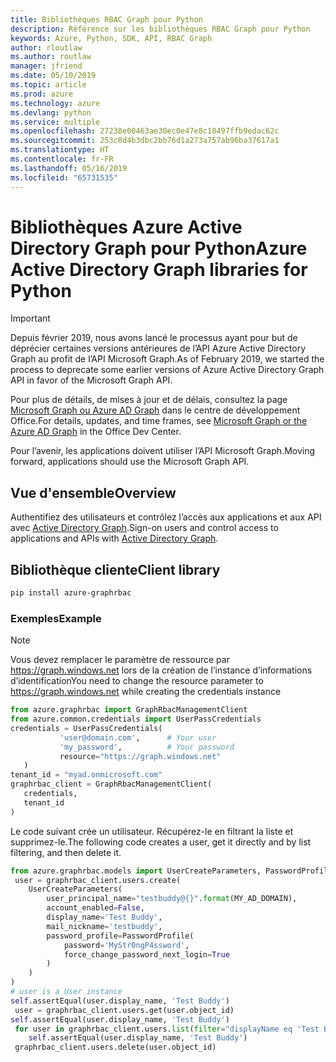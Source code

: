 ```yaml
---
title: Bibliothèques RBAC Graph pour Python
description: Référence sur les bibliothèques RBAC Graph pour Python
keywords: Azure, Python, SDK, API, RBAC Graph
author: rloutlaw
ms.author: routlaw
manager: jfriend
ms.date: 05/10/2019
ms.topic: article
ms.prod: azure
ms.technology: azure
ms.devlang: python
ms.service: multiple
ms.openlocfilehash: 27238e00463ae30ec0e47e8c18497ffb9edac62c
ms.sourcegitcommit: 253c8d4b3dbc2bb76d1a273a757ab96ba37617a1
ms.translationtype: HT
ms.contentlocale: fr-FR
ms.lasthandoff: 05/16/2019
ms.locfileid: "65731535"
---
```

# <a name="azure-active-directory-graph-libraries-for-python"></a><span data-ttu-id="26966-104">Bibliothèques Azure Active Directory Graph pour Python</span><span class="sxs-lookup"><span data-stu-id="26966-104">Azure Active Directory Graph libraries for Python</span></span>

> [!IMPORTANT]
>
> <span data-ttu-id="26966-105">Depuis février 2019, nous avons lancé le processus ayant pour but de déprécier certaines versions antérieures de l’API Azure Active Directory Graph au profit de l’API Microsoft Graph.</span><span class="sxs-lookup"><span data-stu-id="26966-105">As of February 2019, we started the process to deprecate some earlier versions of Azure Active Directory Graph API in favor of the Microsoft Graph API.</span></span> 
>
> <span data-ttu-id="26966-106">Pour plus de détails, de mises à jour et de délais, consultez la page [Microsoft Graph ou Azure AD Graph](https://dev.office.com/blogs/microsoft-graph-or-azure-ad-graph) dans le centre de développement Office.</span><span class="sxs-lookup"><span data-stu-id="26966-106">For details, updates, and time frames, see [Microsoft Graph or the Azure AD Graph](https://dev.office.com/blogs/microsoft-graph-or-azure-ad-graph) in the Office Dev Center.</span></span>
>
> <span data-ttu-id="26966-107">Pour l’avenir, les applications doivent utiliser l’API Microsoft Graph.</span><span class="sxs-lookup"><span data-stu-id="26966-107">Moving forward, applications should use the Microsoft Graph API.</span></span> 

## <a name="overview"></a><span data-ttu-id="26966-108">Vue d'ensemble</span><span class="sxs-lookup"><span data-stu-id="26966-108">Overview</span></span> 

<span data-ttu-id="26966-109">Authentifiez des utilisateurs et contrôlez l’accès aux applications et aux API avec [Active Directory Graph](/azure/active-directory/develop/active-directory-graph-apis).</span><span class="sxs-lookup"><span data-stu-id="26966-109">Sign-on users and control access to applications and APIs with [Active Directory Graph](/azure/active-directory/develop/active-directory-graph-apis).</span></span>   

## <a name="client-library"></a><span data-ttu-id="26966-110">Bibliothèque cliente</span><span class="sxs-lookup"><span data-stu-id="26966-110">Client library</span></span>   

 ```bash    
pip install azure-graphrbac 
``` 

### <a name="example"></a><span data-ttu-id="26966-111">Exemples</span><span class="sxs-lookup"><span data-stu-id="26966-111">Example</span></span> 
> [!NOTE]   
> <span data-ttu-id="26966-112">Vous devez remplacer le paramètre de ressource par https://graph.windows.net lors de la création de l’instance d’informations d’identification</span><span class="sxs-lookup"><span data-stu-id="26966-112">You need to change the resource parameter to https://graph.windows.net while creating the credentials instance</span></span>    
 ```python  
from azure.graphrbac import GraphRbacManagementClient   
from azure.common.credentials import UserPassCredentials    
 credentials = UserPassCredentials( 
            'user@domain.com',      # Your user 
            'my_password',          # Your password 
            resource="https://graph.windows.net"    
    )   
 tenant_id = "myad.onmicrosoft.com" 
 graphrbac_client = GraphRbacManagementClient(  
    credentials,    
    tenant_id   
)   
``` 
<span data-ttu-id="26966-113">Le code suivant crée un utilisateur. Récupérez-le en filtrant la liste et supprimez-le.</span><span class="sxs-lookup"><span data-stu-id="26966-113">The following code creates a user, get it directly and by list filtering, and then delete it.</span></span>   
```python   
from azure.graphrbac.models import UserCreateParameters, PasswordProfile    
 user = graphrbac_client.users.create(  
    UserCreateParameters(   
        user_principal_name="testbuddy@{}".format(MY_AD_DOMAIN),    
        account_enabled=False,  
        display_name='Test Buddy',  
        mail_nickname='testbuddy',  
        password_profile=PasswordProfile(   
            password='MyStr0ngP4ssword',    
            force_change_password_next_login=True   
        )   
    )   
)   
# user is a User instance   
self.assertEqual(user.display_name, 'Test Buddy')   
 user = graphrbac_client.users.get(user.object_id)  
self.assertEqual(user.display_name, 'Test Buddy')   
 for user in graphrbac_client.users.list(filter="displayName eq 'Test Buddy'"): 
    self.assertEqual(user.display_name, 'Test Buddy')   
 graphrbac_client.users.delete(user.object_id)  
```